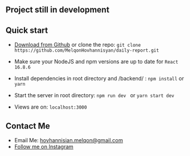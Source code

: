 ## Project still in development

## Quick start

- [Download from Github](https://github.com/MelqonHovhannisyan/daily-report.zip) or clone the repo: `git clone https://github.com/MelqonHovhannisyan/daily-report.git`

- Make sure your NodeJS and npm versions are up to date for `React 16.8.6`

- Install dependencies in root directory and /backend/ : `npm install` or `yarn`

- Start the server in root directory: `npm run dev ` or `yarn start dev`

- Views are on: `localhost:3000`

## Contact Me

- Email Me: hovhannisian.melqon@gmail.com
- [Follow me on Instagram](https://www.instagram.com/hovhannisian/)

